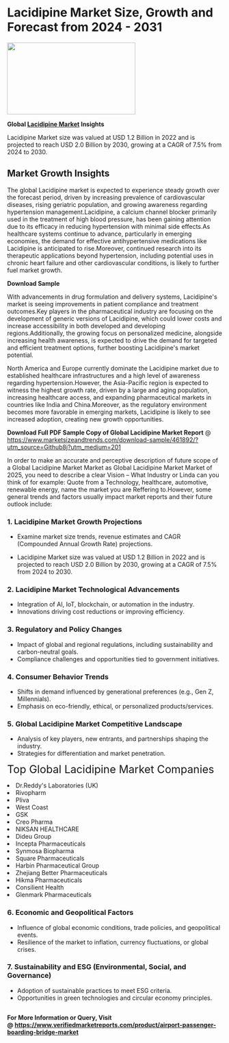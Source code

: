 <H1>Lacidipine Market Size, Growth and Forecast from 2024 - 2031</H1><img class="aligncenter size-medium wp-image-584254" src="https://thirdeyenews.in/wp-content/uploads/2024/09/Global-Market-Research-300x168.jpeg" alt="" width="300" height="168" /><p><strong>Global&nbsp;<a href="https://www.marketsizeandtrends.com/download-sample/461892/?utm_source=Github8j?utm_medium=201">Lacidipine Market</a> Insights</strong></p><p>Lacidipine Market size was valued at USD 1.2 Billion in 2022 and is projected to reach USD 2.0 Billion by 2030, growing at a CAGR of 7.5% from 2024 to 2030.</p><p><h2>Market Growth Insights</h2> <p>The global Lacidipine market is expected to experience steady growth over the forecast period, driven by increasing prevalence of cardiovascular diseases, rising geriatric population, and growing awareness regarding hypertension management.Lacidipine, a calcium channel blocker primarily used in the treatment of high blood pressure, has been gaining attention due to its efficacy in reducing hypertension with minimal side effects.As healthcare systems continue to advance, particularly in emerging economies, the demand for effective antihypertensive medications like Lacidipine is anticipated to rise.Moreover, continued research into its therapeutic applications beyond hypertension, including potential uses in chronic heart failure and other cardiovascular conditions, is likely to further fuel market growth.</p> <p><strong>Download Sample</strong></p> <p>With advancements in drug formulation and delivery systems, Lacidipine's market is seeing improvements in patient compliance and treatment outcomes.Key players in the pharmaceutical industry are focusing on the development of generic versions of Lacidipine, which could lower costs and increase accessibility in both developed and developing regions.Additionally, the growing focus on personalized medicine, alongside increasing health awareness, is expected to drive the demand for targeted and efficient treatment options, further boosting Lacidipine's market potential.</p> <p>North America and Europe currently dominate the Lacidipine market due to established healthcare infrastructures and a high level of awareness regarding hypertension.However, the Asia-Pacific region is expected to witness the highest growth rate, driven by a large and aging population, increasing healthcare access, and expanding pharmaceutical markets in countries like India and China.Moreover, as the regulatory environment becomes more favorable in emerging markets, Lacidipine is likely to see increased adoption, creating new growth opportunities.</p> <p><span class=""><strong>Download Full PDF Sample Copy of Global Lacidipine Market Report</strong> @ <a href="https://www.marketsizeandtrends.com/download-sample/461892/?utm_source=Github8j?utm_medium=201" target="_blank">https://www.marketsizeandtrends.com/download-sample/461892/?utm_source=Github8j?utm_medium=201</a></span></p><p>In order to make an accurate and perceptive description of future scope of a Global&nbsp;Lacidipine Market Market as Global&nbsp;Lacidipine Market Market of 2025, you need to describe a clear Vision &ndash; What Industry or Linda can you think of for example: Quote from a Technology, healthcare, automotive, renewable energy, name the market you are Reffering to.However, some general trends and factors usually impact market reports and their future outlook include:</p><h3>1.&nbsp;<strong>Lacidipine Market Growth Projections</strong></h3><ul><li>Examine market size trends, revenue estimates and CAGR (Compounded Annual Growth Rate) projections.</li><li><p>Lacidipine Market size was valued at USD 1.2 Billion in 2022 and is projected to reach USD 2.0 Billion by 2030, growing at a CAGR of 7.5% from 2024 to 2030.</p></li></ul><h3>2.&nbsp;<strong>Lacidipine Market Technological Advancements</strong></h3><ul><li>Integration of AI, IoT, blockchain, or automation in the industry.</li><li>Innovations driving cost reductions or improving efficiency.</li></ul><h3>3.&nbsp;<strong>Regulatory and Policy Changes</strong></h3><ul><li>Impact of global and regional regulations, including sustainability and carbon-neutral goals.</li><li>Compliance challenges and opportunities tied to government initiatives.</li></ul><h3>4.&nbsp;<strong>Consumer Behavior Trends</strong></h3><ul><li>Shifts in demand influenced by generational preferences (e.g., Gen Z, Millennials).</li><li>Emphasis on eco-friendly, ethical, or personalized products/services.</li></ul><h3>5.&nbsp;<strong>Global Lacidipine Market Competitive Landscape</strong></h3><ul><li>Analysis of key players, new entrants, and partnerships shaping the industry.</li><li>Strategies for differentiation and market penetration.</li></ul><p data-pm-slice="1 1 []"><span style="color: inherit; font-family: inherit; font-size: 25px;">Top Global Lacidipine Market Companies</span></p><div class="" data-test-id=""><p><li>Dr.Reddy's Laboratories (UK)</li><li> Rivopharm</li><li> Pliva</li><li> West Coast</li><li> GSK</li><li> Creo Pharma</li><li> NIKSAN HEALTHCARE</li><li> Dideu Group</li><li> Incepta Pharmaceuticals</li><li> Synmosa Biopharma</li><li> Square Pharmaceuticals</li><li> Harbin Pharmaceutical Group</li><li> Zhejiang Better Pharmaceuticals</li><li> Hikma Pharmaceuticals</li><li> Consilient Health</li><li> Glenmark Pharmaceuticals</li></p></div><h3>6.&nbsp;<strong>Economic and Geopolitical Factors</strong></h3><ul><li>Influence of global economic conditions, trade policies, and geopolitical events.</li><li>Resilience of the market to inflation, currency fluctuations, or global crises.</li></ul><h3>7.&nbsp;<strong>Sustainability and ESG (Environmental, Social, and Governance)</strong></h3><ul><li>Adoption of sustainable practices to meet ESG criteria.</li><li>Opportunities in green technologies and circular economy principles.</li></ul><h2><strong style="font-size: 14px;">For More Information or Query, Visit @&nbsp;</strong><a style="background-color: #ffffff; font-size: 14px;" href="https://www.marketsizeandtrends.com/report/lacidipine-market/" target="_blank">https://www.verifiedmarketreports.com/product/airport-passenger-boarding-bridge-market</a></h2>